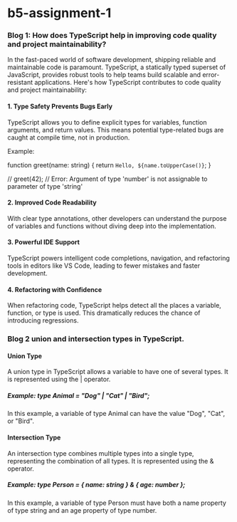 # b5-assignment-1
### Blog 1: How does TypeScript help in improving code quality and project maintainability?
In the fast-paced world of software development, shipping reliable and maintainable code is paramount. TypeScript, a statically typed superset of JavaScript, provides robust tools to help teams build scalable and error-resistant applications. Here's how TypeScript contributes to code quality and project maintainability:

#### 1. Type Safety Prevents Bugs Early
TypeScript allows you to define explicit types for variables, function arguments, and return values. This means potential type-related bugs are caught at compile time, not in production.

Example:

function greet(name: string) {
  return `Hello, ${name.toUpperCase()}`;
}

// greet(42); //  Error: Argument of type 'number' is not assignable to parameter of type 'string'

#### 2. Improved Code Readability
With clear type annotations, other developers can understand the purpose of variables and functions without diving deep into the implementation.

#### 3. Powerful IDE Support
TypeScript powers intelligent code completions, navigation, and refactoring tools in editors like VS Code, leading to fewer mistakes and faster development.

#### 4. Refactoring with Confidence
When refactoring code, TypeScript helps detect all the places a variable, function, or type is used. This dramatically reduces the chance of introducing regressions.


### Blog 2 union and intersection types in TypeScript.

#### Union Type
A union type in TypeScript allows a variable to have one of several types. It is represented using the | operator.
##### Example: type Animal = "Dog" | "Cat" | "Bird";
In this example, a variable of type Animal can have the value "Dog", "Cat", or "Bird".
#### Intersection Type
An intersection type combines multiple types into a single type, representing the combination of all types. It is represented using the & operator.
##### Example: type Person = { name: string } & { age: number };
In this example, a variable of type Person must have both a name property of type string and an age property of type number.

